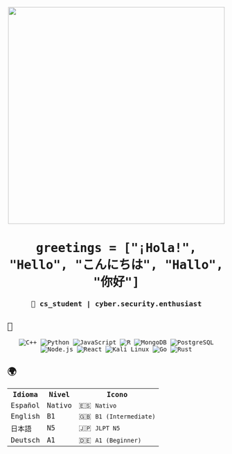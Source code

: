 <div style="font-family: 'SimSun', 'MS Gothic', monospace;">

<!-- Banner GIF centrado -->
<p align="center">
  <img src="https://i.imgur.com/bKkXWgD.gif" width="500px" />
</p>

<h1 align="center"> greetings = ["¡Hola!", "Hello", "こんにちは", "Hallo", "你好"]</h1>

<h3 align="center">
  👾 cs_student | cyber.security.enthusiast<br>
</h3>

## 🔧 

<div align="center" style="margin: 15px 0;">

![C++](https://img.shields.io/badge/-C++-000?&logo=c%2b%2b&logoColor=00599C)
![Python](https://img.shields.io/badge/-Python-000?&logo=Python)
![JavaScript](https://img.shields.io/badge/-JavaScript-000?&logo=JavaScript)
![R](https://img.shields.io/badge/-R-000?&logo=R&logoColor=276DC3)
![MongoDB](https://img.shields.io/badge/-MongoDB-000?&logo=MongoDB)
![PostgreSQL](https://img.shields.io/badge/-PostgreSQL-000?&logo=PostgreSQL)
![Node.js](https://img.shields.io/badge/-Node.js-000?&logo=node.js)
![React](https://img.shields.io/badge/-React-000?&logo=React)
![Kali Linux](https://img.shields.io/badge/-Kali_Linux-000?&logo=Kali-Linux)
![Go](https://img.shields.io/badge/-Go-000?&logo=Go&logoColor=00ADD8)
![Rust](https://img.shields.io/badge/-Rust-000?&logo=Rust&logoColor=DEA584)


</div>

## 🌍 

<table align="center">
  <tr>
    <th>Idioma</th>
    <th>Nivel</th>
    <th>Icono</th>
  </tr>
  <tr>
    <td>Español</td>
    <td>Nativo</td>
    <td>🇪🇸 <code>Nativo</code></td>
  </tr>
  <tr>
    <td>English</td>
    <td>B1</td>
    <td>🇬🇧 <code>B1 (Intermediate)</code></td>
  </tr>
  <tr>
    <td>日本語</td>
    <td>N5</td>
    <td>🇯🇵 <code>JLPT N5</code></td>
  </tr>
  <tr>
    <td>Deutsch</td>
    <td>A1</td>
    <td>🇩🇪 <code>A1 (Beginner)</code></td>
  </tr>
</table>

</div>
